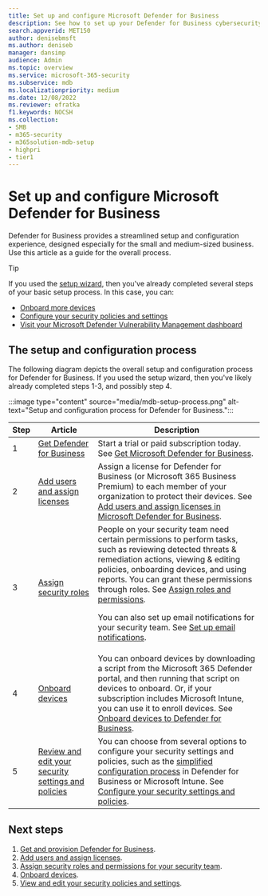 ```yaml
---
title: Set up and configure Microsoft Defender for Business
description: See how to set up your Defender for Business cybersecurity solution. Onboard devices, review your policies, and edit your settings as needed.
search.appverid: MET150
author: denisebmsft
ms.author: deniseb
manager: dansimp 
audience: Admin
ms.topic: overview
ms.service: microsoft-365-security
ms.subservice: mdb
ms.localizationpriority: medium
ms.date: 12/08/2022
ms.reviewer: efratka
f1.keywords: NOCSH 
ms.collection: 
- SMB
- m365-security
- m365solution-mdb-setup
- highpri
- tier1
---
```


# Set up and configure Microsoft Defender for Business

Defender for Business provides a streamlined setup and configuration experience, designed especially for the small and medium-sized business. Use this article as a guide for the overall process.

> [!TIP]
> If you used the [setup wizard](mdb-use-wizard.md), then you've already completed several steps of your basic setup process. In this case, you can:
> - [Onboard more devices](mdb-onboard-devices.md)
> - [Configure your security policies and settings](mdb-configure-security-settings.md)
> - [Visit your Microsoft Defender Vulnerability Management dashboard](mdb-view-tvm-dashboard.md)

## The setup and configuration process

The following diagram depicts the overall setup and configuration process for Defender for Business. If you used the setup wizard, then you've likely already completed steps 1-3, and possibly step 4. 

:::image type="content" source="media/mdb-setup-process.png" alt-text="Setup and configuration process for Defender for Business.":::

| Step  | Article | Description  |
|---------|---------|--------|
| 1 | [Get Defender for Business](get-defender-business.md) | Start a trial or paid subscription today. See [Get Microsoft Defender for Business](get-defender-business.md). |
| 2 | [Add users and assign licenses](mdb-add-users.md) | Assign a license for Defender for Business (or Microsoft 365 Business Premium) to each member of your organization to protect their devices. See [Add users and assign licenses in Microsoft Defender for Business](mdb-add-users.md). |
| 3 | [Assign security roles](mdb-roles-permissions.md)     | People on your security team need certain permissions to perform tasks, such as reviewing detected threats & remediation actions, viewing & editing policies, onboarding devices, and using reports. You can grant these permissions through roles. See [Assign roles and permissions](mdb-roles-permissions.md). <p>You can also set up email notifications for your security team. See [Set up email notifications](mdb-email-notifications.md).       |
| 4 | [Onboard devices](mdb-onboard-devices.md)     | You can onboard devices by downloading a script from the Microsoft 365 Defender portal, and then running that script on devices to onboard. Or, if your subscription includes Microsoft Intune, you can use it to enroll devices. See [Onboard devices to Defender for Business](mdb-onboard-devices.md).         |
| 5 | [Review and edit your security settings and policies](mdb-configure-security-settings.md) | You can choose from several options to configure your security settings and policies, such as the [simplified configuration process](mdb-simplified-configuration.md) in Defender for Business or Microsoft Intune. See [Configure your security settings and policies](mdb-configure-security-settings.md). |

## Next steps

1. [Get and provision Defender for Business](get-defender-business.md).
2. [Add users and assign licenses](mdb-add-users.md). 
3. [Assign security roles and permissions for your security team](mdb-roles-permissions.md).
4. [Onboard devices](mdb-onboard-devices.md).
5. [View and edit your security policies and settings](mdb-configure-security-settings.md).
